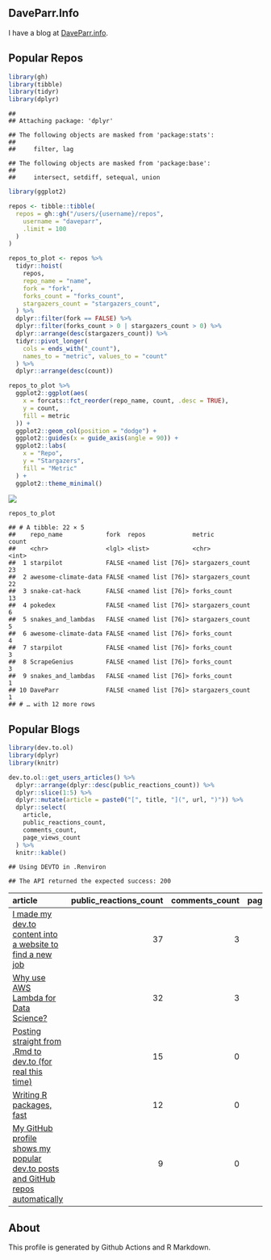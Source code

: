 
## DaveParr.Info

I have a blog at [DaveParr.info](DaveParr.info).

## Popular Repos

``` r
library(gh)
library(tibble)
library(tidyr)
library(dplyr)
```

    ## 
    ## Attaching package: 'dplyr'

    ## The following objects are masked from 'package:stats':
    ## 
    ##     filter, lag

    ## The following objects are masked from 'package:base':
    ## 
    ##     intersect, setdiff, setequal, union

``` r
library(ggplot2)

repos <- tibble::tibble(
  repos = gh::gh("/users/{username}/repos",
    username = "daveparr",
    .limit = 100
  )
)

repos_to_plot <- repos %>%
  tidyr::hoist(
    repos,
    repo_name = "name",
    fork = "fork",
    forks_count = "forks_count",
    stargazers_count = "stargazers_count",
  ) %>%
  dplyr::filter(fork == FALSE) %>%
  dplyr::filter(forks_count > 0 | stargazers_count > 0) %>%
  dplyr::arrange(desc(stargazers_count)) %>%
  tidyr::pivot_longer(
    cols = ends_with("_count"),
    names_to = "metric", values_to = "count"
  ) %>%
  dplyr::arrange(desc(count))

repos_to_plot %>%
  ggplot2::ggplot(aes(
    x = forcats::fct_reorder(repo_name, count, .desc = TRUE),
    y = count,
    fill = metric
  )) +
  ggplot2::geom_col(position = "dodge") +
  ggplot2::guides(x = guide_axis(angle = 90)) +
  ggplot2::labs(
    x = "Repo",
    y = "Stargazers",
    fill = "Metric"
  ) +
  ggplot2::theme_minimal()
```

![](README_files/figure-gfm/unnamed-chunk-1-1.png)<!-- -->

``` r
repos_to_plot
```

    ## # A tibble: 22 × 5
    ##    repo_name            fork  repos             metric           count
    ##    <chr>                <lgl> <list>            <chr>            <int>
    ##  1 starpilot            FALSE <named list [76]> stargazers_count    23
    ##  2 awesome-climate-data FALSE <named list [76]> stargazers_count    22
    ##  3 snake-cat-hack       FALSE <named list [76]> forks_count         13
    ##  4 pokedex              FALSE <named list [76]> stargazers_count     6
    ##  5 snakes_and_lambdas   FALSE <named list [76]> stargazers_count     5
    ##  6 awesome-climate-data FALSE <named list [76]> forks_count          4
    ##  7 starpilot            FALSE <named list [76]> forks_count          3
    ##  8 ScrapeGenius         FALSE <named list [76]> forks_count          3
    ##  9 snakes_and_lambdas   FALSE <named list [76]> forks_count          1
    ## 10 DaveParr             FALSE <named list [76]> stargazers_count     1
    ## # … with 12 more rows

## Popular Blogs

``` r
library(dev.to.ol)
library(dplyr)
library(knitr)

dev.to.ol::get_users_articles() %>%
  dplyr::arrange(dplyr::desc(public_reactions_count)) %>%
  dplyr::slice(1:5) %>%
  dplyr::mutate(article = paste0("[", title, "](", url, ")")) %>%
  dplyr::select(
    article,
    public_reactions_count,
    comments_count,
    page_views_count
  ) %>%
  knitr::kable()
```

    ## Using DEVTO in .Renviron

    ## The API returned the expected success: 200

| article                                                                                                                                                                                       | public_reactions_count | comments_count | page_views_count |
|:----------------------------------------------------------------------------------------------------------------------------------------------------------------------------------------------|-----------------------:|---------------:|-----------------:|
| [I made my dev.to content into a website to find a new job](https://dev.to/daveparr/i-made-my-dev-to-content-into-a-website-to-find-a-new-job-2kn5)                                           |                     37 |              3 |              578 |
| [Why use AWS Lambda for Data Science?](https://dev.to/daveparr/why-use-aws-lambda-for-data-science-421)                                                                                       |                     32 |              3 |             1243 |
| [Posting straight from .Rmd to dev.to (for real this time)](https://dev.to/daveparr/posting-straight-from-rmd-to-dev-to-1j4p)                                                                 |                     15 |              0 |              210 |
| [Writing R packages, fast](https://dev.to/daveparr/writing-r-packages-fast-474c)                                                                                                              |                     12 |              0 |               77 |
| [My GitHub profile shows my popular dev.to posts and GitHub repos automatically](https://dev.to/daveparr/my-github-profile-shows-my-popular-dev-to-posts-and-github-repos-automatically-2n05) |                      9 |              0 |              191 |

## About

This profile is generated by Github Actions and R Markdown.
